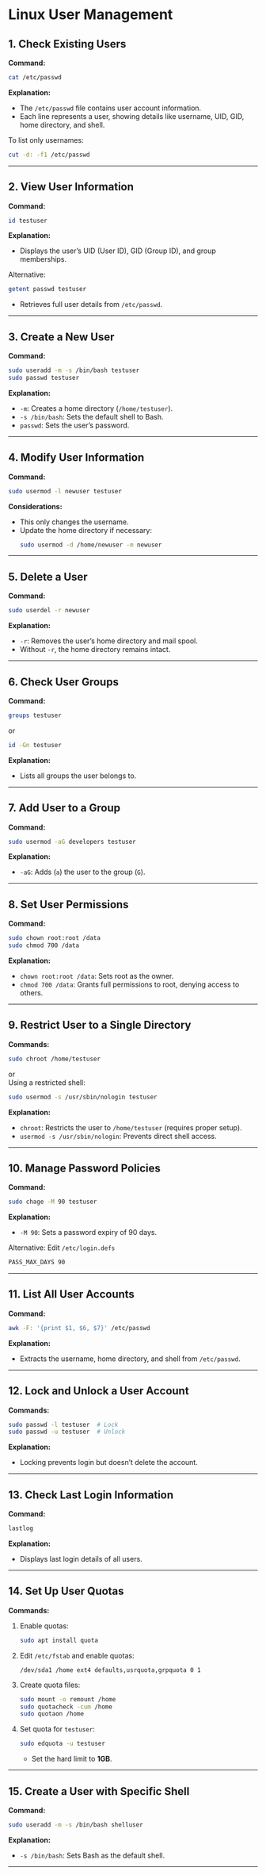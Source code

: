 # Linux User Management

## 1. Check Existing Users
**Command:**
```bash
cat /etc/passwd
```
**Explanation:**  
- The `/etc/passwd` file contains user account information.
- Each line represents a user, showing details like username, UID, GID, home directory, and shell.

To list only usernames:
```bash
cut -d: -f1 /etc/passwd
```

---

## 2. View User Information
**Command:**
```bash
id testuser
```
**Explanation:**  
- Displays the user’s UID (User ID), GID (Group ID), and group memberships.

Alternative:
```bash
getent passwd testuser
```
- Retrieves full user details from `/etc/passwd`.

---

## 3. Create a New User
**Command:**
```bash
sudo useradd -m -s /bin/bash testuser
sudo passwd testuser
```
**Explanation:**  
- `-m`: Creates a home directory (`/home/testuser`).
- `-s /bin/bash`: Sets the default shell to Bash.
- `passwd`: Sets the user’s password.

---

## 4. Modify User Information
**Command:**
```bash
sudo usermod -l newuser testuser
```
**Considerations:**  
- This only changes the username.
- Update the home directory if necessary:
  ```bash
  sudo usermod -d /home/newuser -m newuser
  ```

---

## 5. Delete a User
**Command:**
```bash
sudo userdel -r newuser
```
**Explanation:**  
- `-r`: Removes the user’s home directory and mail spool.
- Without `-r`, the home directory remains intact.

---

## 6. Check User Groups
**Command:**
```bash
groups testuser
```
or
```bash
id -Gn testuser
```
**Explanation:**  
- Lists all groups the user belongs to.

---

## 7. Add User to a Group
**Command:**
```bash
sudo usermod -aG developers testuser
```
**Explanation:**  
- `-aG`: Adds (`a`) the user to the group (`G`).

---

## 8. Set User Permissions
**Command:**
```bash
sudo chown root:root /data
sudo chmod 700 /data
```
**Explanation:**  
- `chown root:root /data`: Sets root as the owner.
- `chmod 700 /data`: Grants full permissions to root, denying access to others.

---

## 9. Restrict User to a Single Directory
**Commands:**
```bash
sudo chroot /home/testuser
```
or  
Using a restricted shell:
```bash
sudo usermod -s /usr/sbin/nologin testuser
```
**Explanation:**  
- `chroot`: Restricts the user to `/home/testuser` (requires proper setup).
- `usermod -s /usr/sbin/nologin`: Prevents direct shell access.

---

## 10. Manage Password Policies
**Command:**
```bash
sudo chage -M 90 testuser
```
**Explanation:**  
- `-M 90`: Sets a password expiry of 90 days.

Alternative: Edit `/etc/login.defs`  
```bash
PASS_MAX_DAYS 90
```

---

## 11. List All User Accounts
**Command:**
```bash
awk -F: '{print $1, $6, $7}' /etc/passwd
```
**Explanation:**  
- Extracts the username, home directory, and shell from `/etc/passwd`.

---

## 12. Lock and Unlock a User Account
**Commands:**
```bash
sudo passwd -l testuser  # Lock
sudo passwd -u testuser  # Unlock
```
**Explanation:**  
- Locking prevents login but doesn’t delete the account.

---

## 13. Check Last Login Information
**Command:**
```bash
lastlog
```
**Explanation:**  
- Displays last login details of all users.

---

## 14. Set Up User Quotas
**Commands:**
1. Enable quotas:
   ```bash
   sudo apt install quota
   ```
2. Edit `/etc/fstab` and enable quotas:
   ```
   /dev/sda1 /home ext4 defaults,usrquota,grpquota 0 1
   ```
3. Create quota files:
   ```bash
   sudo mount -o remount /home
   sudo quotacheck -cum /home
   sudo quotaon /home
   ```
4. Set quota for `testuser`:
   ```bash
   sudo edquota -u testuser
   ```
   - Set the hard limit to **1GB**.

---

## 15. Create a User with Specific Shell
**Command:**
```bash
sudo useradd -m -s /bin/bash shelluser
```
**Explanation:**  
- `-s /bin/bash`: Sets Bash as the default shell.

---
